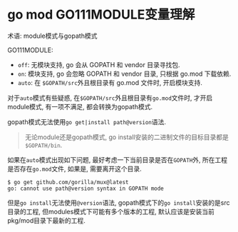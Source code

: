 # go mod GO111MODULE变量理解

术语: module模式与gopath模式

GO111MODULE:

- `off`: 无模块支持, go 会从 GOPATH 和 vendor 目录寻找包. 
- `on`: 模块支持, go 会忽略 GOPATH 和 vendor 目录, 只根据 go.mod 下载依赖. 
- `auto`: 在 `$GOPATH/src`外且根目录有 go.mod 文件时, 开启模块支持. 

对于`auto`模式有些疑惑, 在`$GOPATH/src`外且根目录有`go.mod`文件时, 才开启module模式, 有一项不满足, 都会转换为gopath模式. 

gopath模式无法使用`go get|install path@version`语法.

> 无论module还是gopath模式, go install安装的二进制文件的目标目录都是`$GOPATH/bin`.

如果在`auto`模式出现如下问题, 最好考虑一下当前目录是否在`GOPATH`外, 所在工程是否存在`go.mod`文件, 如果是, 需要离开这个目录.

```
$ go get github.com/gorilla/mux@latest
go: cannot use path@version syntax in GOPATH mode
```

但是`go install`无法使用`@version`语法, gopath模式下的`go install`安装的是src目录的工程, 但modules模式下可能有多个版本的工程, 默认应该是安装当前pkg/mod目录下最新的工程.

